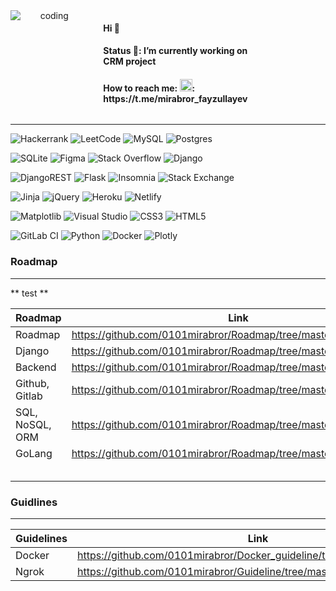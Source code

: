 <div width=100% style="display:grid; grid-template-columns: 0.5fr 0.5fr">
     <img  align="center" alt="coding" style=" text-align:center;" src="https://media.tenor.com/zn8iyusePtgAAAAC/joy.gif" />
    <div  style="text-align:left">
      <ul style="list-style:none;">
           <li><h4> Hi 👋</h4> </li>
            <li><h4> Status 🔭: I’m currently working on CRM project</h4></li>
            <li><h4> How to reach me: <img src="https://cdn.pixabay.com/photo/2020/10/17/13/21/telegram-5662082_1280.png" style="width:20px; height:20px;">:                           https://t.me/mirabror_fayzullayev</h4></li>
      </ul>
    </div>
</div>

<!--
<div width:100%>
<img width=50% align="center" alt="coding" style="width:500px; height:370px; text-align:center;" src="https://media.tenor.com/zn8iyusePtgAAAAC/joy.gif" />
<span width=50%>
### Hi 👋-->
<!-- ![Screenshot_1](https://user-images.githubusercontent.com/99737165/230455497-2d028d87-e9d9-4224-8ad0-48b892566759.png)
![Screenshot_3](https://user-images.githubusercontent.com/99737165/230455061-1b470e51-8112-4c7d-8c51-8b843ad2bffe.png)
![Screenshot_4](https://user-images.githubusercontent.com/99737165/230455449-c641877d-46b0-4683-a2a1-424eea41f4c8.png) -->
<!-- **0101mirabror/0101mirabror** is a ✨ _special_ ✨ repository because its `README.md` (this file) appears on your GitHub profile. -->
<!-- Here are some ideas to get you started: -->
<!--### Status 🔭: I’m currently working on CRM project-->
<!-- - 🌱 I’m currently learning Golang and it's frameworks
- 👯 I’m looking to collaborate on ...
- 🤔 I’m looking for help with ...
- 💬 Ask me about ... -->
<!-- ### How to reach me: tgrm!: `https://t.me/mirabror_fayzullayev`-->
<!-- - 😄 Pronouns: ...
- ⚡ Fun fact: ... -->
<!-- </span>
</div>-->
---

![Hackerrank](https://img.shields.io/badge/-Hackerrank-2EC866?style=for-the-badge&logo=HackerRank&logoColor=white)
![LeetCode](https://img.shields.io/badge/LeetCode-000000?style=for-the-badge&logo=LeetCode&logoColor=#d16c06)
![MySQL](https://img.shields.io/badge/mysql-%2300f.svg?style=for-the-badge&logo=mysql&logoColor=white)
![Postgres](https://img.shields.io/badge/postgres-%23316192.svg?style=for-the-badge&logo=postgresql&logoColor=white)


![SQLite](https://img.shields.io/badge/sqlite-%2307405e.svg?style=for-the-badge&logo=sqlite&logoColor=white)
![Figma](https://img.shields.io/badge/figma-%23F24E1E.svg?style=for-the-badge&logo=figma&logoColor=white)
![Stack Overflow](https://img.shields.io/badge/-Stackoverflow-FE7A16?style=for-the-badge&logo=stack-overflow&logoColor=white)
![Django](https://img.shields.io/badge/django-%23092E20.svg?style=for-the-badge&logo=django&logoColor=white)


![DjangoREST](https://img.shields.io/badge/DJANGO-REST-ff1709?style=for-the-badge&logo=django&logoColor=white&color=ff1709&labelColor=gray)
![Flask](https://img.shields.io/badge/flask-%23000.svg?style=for-the-badge&logo=flask&logoColor=white)
![Insomnia](https://img.shields.io/badge/Insomnia-black?style=for-the-badge&logo=insomnia&logoColor=5849BE)
![Stack Exchange](https://img.shields.io/badge/StackExchange-%23ffffff.svg?style=for-the-badge&logo=StackExchange&logoColor=white)


![Jinja](https://img.shields.io/badge/jinja-white.svg?style=for-the-badge&logo=jinja&logoColor=black)
![jQuery](https://img.shields.io/badge/jquery-%230769AD.svg?style=for-the-badge&logo=jquery&logoColor=white)
![Heroku](https://img.shields.io/badge/heroku-%23430098.svg?style=for-the-badge&logo=heroku&logoColor=white)
![Netlify](https://img.shields.io/badge/netlify-%23000000.svg?style=for-the-badge&logo=netlify&logoColor=#00C7B7)


![Matplotlib](https://img.shields.io/badge/Matplotlib-%23ffffff.svg?style=for-the-badge&logo=Matplotlib&logoColor=black)
![Visual Studio](https://img.shields.io/badge/Visual%20Studio-5C2D91.svg?style=for-the-badge&logo=visual-studio&logoColor=white)
![CSS3](https://img.shields.io/badge/css3-%231572B6.svg?style=for-the-badge&logo=css3&logoColor=white)
![HTML5](https://img.shields.io/badge/html5-%23E34F26.svg?style=for-the-badge&logo=html5&logoColor=white)

![GitLab CI](https://img.shields.io/badge/gitlab%20ci-%23181717.svg?style=for-the-badge&logo=gitlab&logoColor=white)
![Python](https://img.shields.io/badge/python-3670A0?style=for-the-badge&logo=python&logoColor=ffdd54)
![Docker](https://img.shields.io/badge/docker-%230db7ed.svg?style=for-the-badge&logo=docker&logoColor=white)
![Plotly](https://img.shields.io/badge/Plotly-%233F4F75.svg?style=for-the-badge&logo=plotly&logoColor=white)




### Roadmap
---
** test **

|     Roadmap        |                      Link                                      |
|--------------------|----------------------------------------------------------------|
| Roadmap    |https://github.com/0101mirabror/Roadmap/tree/master|
|     Django         |     https://github.com/0101mirabror/Roadmap/tree/master/django |
|     Backend        |     https://github.com/0101mirabror/Roadmap/tree/master/backend|
|     Github, Gitlab |     https://github.com/0101mirabror/Roadmap/tree/master/django |
|    SQL, NoSQL, ORM |     https://github.com/0101mirabror/Roadmap/tree/master/django |
|       GoLang       |     https://github.com/0101mirabror/Roadmap/tree/master/golang/golang |
|                    |                                                                |
|                    |                                                                |
|                    |                                                                |
|                    |                                                                |
|                    |                                                                |

### Guidlines
---

|    Guidelines       |                     Link                                                 |
|---------------------|----------------------------------------------------------------          |
|      Docker         | https://github.com/0101mirabror/Docker_guideline/tree/master/dockerguide |
|        Ngrok           |  https://github.com/0101mirabror/Guideline/tree/master/ngrok |


<!-- https://media.tenor.com/zn8iyusePtgAAAAC/joy.gif
[!gif](https://media.tenor.com/zn8iyusePtgAAAAC/joy.gif)-->
